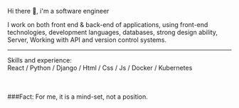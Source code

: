 Hi there 👋, i'm a software engineer

I work on both front end & back-end of applications, using front-end technologies, development languages, databases, strong design ability, Server, Working with API and version control systems.
<hr class="dotted">
Skills and experience: <br>
React / Python / Django / Html / Css / Js / Docker / Kubernetes
<br>
<br>
<br>


###Fact: For me, it is a mind-set, not a position.






 

 

